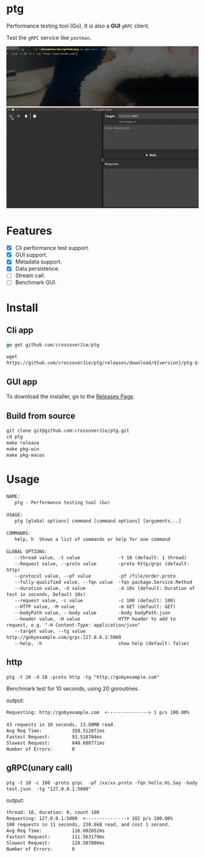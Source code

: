# ptg
Performance testing tool (Go), It is also a **GUI** `gRPC` client.

Test the `gRPC` service like `postman`.

![](pic/show.gif)
![](pic/ptg-min.gif)


# Features
- [x] Cli performance test support.
- [x] GUI support.
- [x] Metadata support.
- [x] Data persistence.
- [ ] Stream call.
- [ ] Benchmark GUI.

# Install

## Cli app
```go
go get github.com/crossoverJie/ptg
```

```shell script
wget https://github.com/crossoverJie/ptg/releases/download/${version}/ptg-${os}-${version}.tar.gz
```

## GUI app

To download the installer, go to the [Releases Page](https://github.com/crossoverJie/ptg/releases).

## Build from source

```shell
git clone git@github.com:crossoverJie/ptg.git
cd ptg
make release
make pkg-win
make pkg-macos
```


# Usage

```shell script
NAME:
   ptg - Performance testing tool (Go)

USAGE:
   ptg [global options] command [command options] [arguments...]

COMMANDS:
   help, h  Shows a list of commands or help for one command

GLOBAL OPTIONS:
   --thread value, -t value              -t 10 (default: 1 thread)
   --Request value, --proto value        -proto http/grpc (default: http)
   --protocol value, --pf value          -pf /file/order.proto
   --fully-qualified value, --fqn value  -fqn package.Service.Method
   --duration value, -d value            -d 10s (default: Duration of test in seconds, Default 10s)
   --request value, -c value             -c 100 (default: 100)
   --HTTP value, -M value                -m GET (default: GET)
   --bodyPath value, --body value        -body bodyPath.json
   --header value, -H value              HTTP header to add to request, e.g. "-H Content-Type: application/json"
   --target value, --tg value            http://gobyexample.com/grpc:127.0.0.1:5000
   --help, -h                            show help (default: false)
```
## http
```shell script
ptg -t 20 -d 10 -proto http -tg "http://gobyexample.com"
```

Benchmark test for 10 seconds, using 20 goroutines.

output:
```shell script
Requesting: http://gobyexample.com  <---------------> 1 p/s 100.00%

43 requests in 10 seconds, 13.88MB read.
Avg Req Time:           358.512071ms
Fastest Request:        93.518704ms
Slowest Request:        840.680771ms
Number of Errors:       0
```

## gRPC(unary call)

```shell script
ptg -t 10 -c 100 -proto grpc  -pf /xx/xx.proto -fqn hello.Hi.Say -body test.json  -tg "127.0.0.1:5000"
```

output:
```shell script
thread: 10, duration: 0, count 100
Requesting: 127.0.0.1:5000  <---------------> 102 p/s 100.00%
100 requests in 11 seconds, 230.6kB read, and cost 1 second.
Avg Req Time:           116.602652ms
Fastest Request:        111.563179ms
Slowest Request:        128.587886ms
Number of Errors:       0
```


